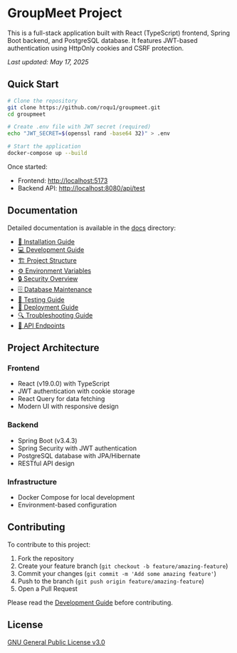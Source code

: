 # GroupMeet Project

This is a full-stack application built with React (TypeScript) frontend, Spring Boot backend, and PostgreSQL database. It features JWT-based authentication using HttpOnly cookies and CSRF protection.

*Last updated: May 17, 2025*

## Quick Start

```bash
# Clone the repository
git clone https://github.com/roqu1/groupmeet.git
cd groupmeet

# Create .env file with JWT secret (required)
echo "JWT_SECRET=$(openssl rand -base64 32)" > .env

# Start the application
docker-compose up --build
```

Once started:
- Frontend: [http://localhost:5173](http://localhost:5173)
- Backend API: [http://localhost:8080/api/test](http://localhost:8080/api/test)

## Documentation

Detailed documentation is available in the [docs](docs) directory:

- [📑 Installation Guide](docs/installation.md)
- [💻 Development Guide](docs/development.md)
- [🏗️ Project Structure](docs/project-structure.md)
- [⚙️ Environment Variables](docs/environment-variables.md)
- [🔒 Security Overview](docs/security.md)
- [🗄️ Database Maintenance](docs/database-maintenance.md)
- [🧪 Testing Guide](docs/testing.md)
- [🚀 Deployment Guide](docs/deployment.md)
- [🔍 Troubleshooting Guide](docs/troubleshooting.md)
- [🔌 API Endpoints](docs/api-endpoints.md)

## Project Architecture

### Frontend
- React (v19.0.0) with TypeScript
- JWT authentication with cookie storage
- React Query for data fetching
- Modern UI with responsive design

### Backend
- Spring Boot (v3.4.3)
- Spring Security with JWT authentication
- PostgreSQL database with JPA/Hibernate
- RESTful API design

### Infrastructure
- Docker Compose for local development
- Environment-based configuration

## Contributing

To contribute to this project:

1. Fork the repository
2. Create your feature branch (`git checkout -b feature/amazing-feature`)
3. Commit your changes (`git commit -m 'Add some amazing feature'`)
4. Push to the branch (`git push origin feature/amazing-feature`)
5. Open a Pull Request

Please read the [Development Guide](docs/development.md) before contributing.

## License

[GNU General Public License v3.0](LICENSE)

